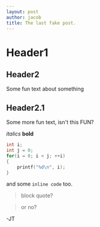 ```yaml
---
layout: post
author: jacob
title: The last fake post.
---
```


# Header1
## Header2
Some fun text about something
## Header2.1
Some more fun text, isn't this FUN?

*italics*
**bold**

```c
int i;
int j = 0;
for(i = 0; i < j; ++i)
{
    printf("%d\n", i);
}
```

and some `inline code` too.

> block quote?

> or no?

-JT